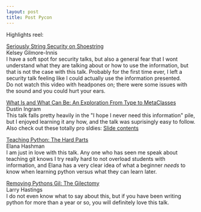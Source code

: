```yaml
---
layout: post
title: Post Pycon 
---
```


Highlights reel:  

[Seriously String Security on Shoestring](https://www.youtube.com/watch?v=8FeNdXzVLEs)    
Kelsey Gilmore-Innis  
I have a soft spot for security talks, but also a general fear that I wont understand what they are talking about or how to use the information, but that is not the case with this talk. Probably for the first time ever, I left a security talk feeling like I could actually use the information presented.   
Do not watch this video with headpones on; there were some issues with the sound and you could hurt your ears.  

[What Is and What Can Be: An Exploration From Type to MetaClasses](https://www.youtube.com/watch?v=bI0JUY2qd2A)  
Dustin Ingram  
This talk falls pretty heavily in the "I hope I never need this information" pile, but I enjoyed learning it any how, and the talk was suprisingly easy to follow.   
Also check out these totally pro sldies: [Slide contents](https://github.com/di/talks/blob/master/pycon_2016/talk.md)  

[Teaching Python: The Hard Parts](https://www.youtube.com/watch?v=CjYEpVNbM-s)  
Elana Hashman  
I am just in love with this talk. Any one who has seen me speak about teaching git knows I try really hard to not overload students with information, and Elana has a very clear idea of what a beginner *needs* to know when learning python versus what they can learn later.  

[Removing Pythons Gil: The Gilectomy](https://www.youtube.com/watch?v=P3AyI_u66Bw)  
Larry Hastings  
I do not even know what to say about this, but if you have been writing python for more than a year or so, you will definitely love this talk.   
